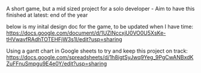 A short game, but a mid sized project for a solo developer - Aim to have this finished at latest: end of the year

below is my inital design doc for the game, to be updated when I have time:
https://docs.google.com/document/d/1UZINccxjU0VO0U5XsKe-tHVwavfRAdhTOTEHFjW3s1I/edit?usp=sharing

Using a gantt chart in Google sheets to try and keep this project on track:
https://docs.google.com/spreadsheets/d/1h8igtSyJwq9Yeg_9PgCwANBxdKZuFFnuSmpgu9E4e0Y/edit?usp=sharing

